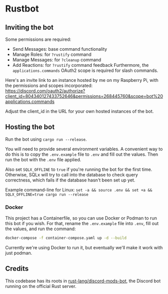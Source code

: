 # Rustbot

## Inviting the bot

Some permissions are required:
- Send Messages: base command functionality
- Manage Roles: for `?rustify` command
- Manage Messages: for `?cleanup` command
- Add Reactions: for `?rustify` command feedback
Furthermore, the `applications.commands` OAuth2 scope is required for slash commands.

Here's an invite link to an instance hosted by me on my Raspberry Pi, with the permissions and scopes incorporated:
https://discord.com/oauth2/authorize?client_id=804340127433752646&permissions=268445760&scope=bot%20applications.commands

Adjust the client_id in the URL for your own hosted instances of the bot.

## Hosting the bot

Run the bot using `cargo run --release`.

You will need to provide several environment variables. A convenient way to do this is to copy the
`.env.example` file to `.env` and fill out the values. Then run the bot with the `.env` file applied.

Also set `SQLX_OFFLINE` to `true` if you're running the bot for the first time. Otherwise, SQLx
will try to call into the database to check query correctness, which fails if the database hasn't
been set up yet.

Example command-line for Linux:
`set -a && source .env && set +a && SQLX_OFFLINE=true cargo run --release`

### Docker

This project has a Containerfile, so you can use Docker or Podman to run this bot if you wish.
For that, rename the `.env.example` file into `.env`, fill out the values, and run the command:

```sh
docker-compose -f container-compose.yaml up -d --build
```

Currently we're using Docker to run it, but eventually we'll make it work with just podman.

## Credits

This codebase has its roots in [rust-lang/discord-mods-bot](https://github.com/rust-lang/discord-mods-bot/), the Discord bot running on the official Rust server.
